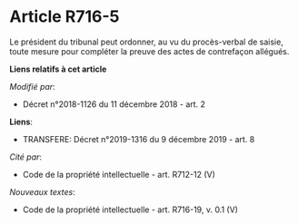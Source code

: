 # Article R716-5

Le président du tribunal peut ordonner, au vu du procès-verbal de saisie, toute mesure pour compléter la preuve des actes de
contrefaçon allégués.

**Liens relatifs à cet article**

_Modifié par_:

  - Décret n°2018-1126 du 11 décembre 2018 - art. 2

**Liens**:

  - TRANSFERE: Décret n°2019-1316 du 9 décembre 2019 - art. 8

_Cité par_:

  - Code de la propriété intellectuelle - art. R712-12 (V)

_Nouveaux textes_:

  - Code de la propriété intellectuelle - art. R716-19, v. 0.1 (V)
